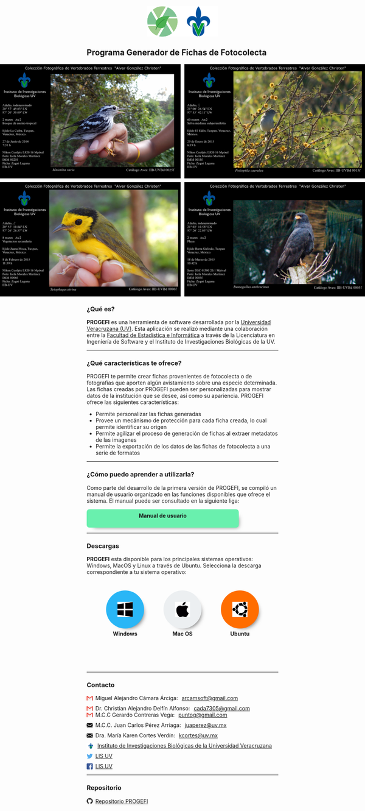  <div style="display: flex; justify-content: center;">
 <img src="icono.png" alt="PROGEFI" style="height: 80px" />
 <img src="uv.png" alt="Universidad Veracruzana" style="height: 80px" />
</div>

<h2>Programa Generador de Fichas de Fotocolecta</h2>

<div style="display: flex; justify-content: center; margin-botton: 10px;">
 <img src="mniotilta_varia.png" alt="ficha" style="height: 300px; margin-right: 5px;" />
 <img src="polioptila_caerulea.png" alt="ficha" style="height: 300px; margin-left: 5px;" />
</div>
<div style="display: flex; justify-content: center; margin-top: 10px;">
 <img src="setophaga_citrina.png" alt="ficha" style="height: 300px; margin-right: 5px;" />
 <img src="buteogallus_anthracinus.png" alt="ficha" style="height: 300px; margin-left: 5px;" />
</div>

<h3>¿Qué es?</h3>

**PROGEFI** es una herramienta de software desarrollada por la [Universidad Veracruzana (UV)](https://www.uv.mx). Esta aplicación se realizó mediante una colaboración entre la [Facultad de Estadística e Informática](https://www.uv.mx/fei/) a través de la Licenciatura en Ingeniería de Software y el Instituto de Investigaciones Biológicas de la UV.

****
<h3>¿Qué características te ofrece?</h3>

PROGEFI te permite crear fichas provenientes de fotocolecta o de fotografías que aporten algún avistamiento sobre una especie determinada. Las fichas creadas por PROGEFI pueden ser personalizadas para mostrar datos de la institución que se desee, así como su apariencia. PROGEFI ofrece las siguientes características:

* Permite personalizar las fichas generadas
* Provee un mecánismo de protección para cada ficha creada, lo cual permite identificar su origen
* Permite agilizar el proceso de generación de fichas al extraer metadatos de las imagenes
* Permite la exportación de los datos de las fichas de fotocolecta a una serie de formatos
****
<h3>¿Cómo puedo aprender a utilizarla?</h3>

Como parte del desarrollo de la primera versión de PROGEFI, se compiló un manual de usuario organizado en las funciones disponibles que ofrece el sistema. 
El manual puede ser consultado en la siguiente liga:

<div style="display: flex; background-color: #69F0AE; padding-top: 8px; width: 400px; height: 40px; justify-content: center; cursor: pointer;border-radius: 7px; font-weight: bold; -webkit-box-shadow: 9px 9px 12px -10px rgba(0,0,0,0.56);
-moz-box-shadow: 9px 9px 12px -10px rgba(0,0,0,0.56);
box-shadow: 9px 9px 12px -10px rgba(0,0,0,0.56);transition: 0.4s;"
onmouseover=" this.style.width='405px'; this.style.backgroundColor='#00BFA5'" onmouseleave="this.style.width='400px'; this.style.backgroundColor='#69F0AE'"
onclick="window.open('Manual de usuario.pdf')"
>Manual de usuario</div>

****
<h3>Descargas</h3>

**PROGEFI** esta disponible para los principales sistemas operativos: Windows, MacOS y Linux a través de Ubuntu. Selecciona la descarga correspondiente a tu sistema operativo:

<div style="display: flex; justify-content: space-evenly; height: 200px; margin-top: 40px">

<div style="display: flex; flex-direction: column; ">
<div style="display: flex; border-radius: 50%; background-color: #29B6F6; width: 100px; height: 100px; -webkit-box-shadow: 9px 9px 12px -10px rgba(0,0,0,0.56);
-moz-box-shadow: 9px 9px 12px -10px rgba(0,0,0,0.56);
box-shadow: 9px 9px 12px -10px rgba(0,0,0,0.56);transition: 0.4s;cursor: pointer;align-items: center; justify-content: center;" onmouseover=" this.style.backgroundColor='#18FFFF'" onmouseleave=" this.style.backgroundColor='#29B6F6'" onclick="window.open('https://github.com/Alex-Camara/PROGEFI/releases/download/win_v1.0.1/PROGEFI.Setup.1.0.0.exe')">
<img src="windows.png" alt="Windows" style="height: 40px ;margin: auto;align-self: center; background-color: rgba(0, 0, 0, 0);" />
</div>
<b style="align-self: center; margin-top: 5px">Windows</b>
</div>

<div style="display: flex; flex-direction: column; ">
<div style="display: flex; border-radius: 50%; background-color: #ECEFF1; width: 100px; height: 100px;-webkit-box-shadow: 9px 9px 12px -10px rgba(0,0,0,0.56);
-moz-box-shadow: 9px 9px 12px -10px rgba(0,0,0,0.56);
box-shadow: 9px 9px 12px -10px rgba(0,0,0,0.56);transition: 0.2s; cursor: pointer; align-items: center; justify-content: center;"
onmouseover=" this.style.backgroundColor='#FAFAFA'" onmouseleave=" this.style.backgroundColor='#ECEFF1'" onclick="window.open('https://github.com/Alex-Camara/PROGEFI/releases/download/v1.0.0/PROGEFI-1.0.0.dmg')">
<img src="mac.png" alt="Mac OS" style="height: 40px ;margin: auto;align-self: center;  background-color: rgba(0, 0, 0, 0);" />
</div>
<b style="align-self: center; margin-top: 5px">Mac OS</b>
</div>

<div style="display: flex; flex-direction: column; ">
<div style="display: flex; border-radius: 50%; background-color: #FF6D00; width: 100px; height: 100px;-webkit-box-shadow: 9px 9px 12px -10px rgba(0,0,0,0.56);
-moz-box-shadow: 9px 9px 12px -10px rgba(0,0,0,0.56);
box-shadow: 9px 9px 12px -10px rgba(0,0,0,0.56);transition: .4s;cursor: pointer; align-items: center; justify-content: center;"
onmouseover=" this.style.backgroundColor='#FFC107'" onmouseleave=" this.style.backgroundColor='#FF6D00'" onclick="window.open('https://github.com/Alex-Camara/PROGEFI/releases/download/deb_v1.0.0/progefi_1.0.0_amd64.deb')">
<img src="ubuntu.png" alt="Ubuntu" style="height: 40px;; align-self: center;  background-color: rgba(0, 0, 0, 0);" />
</div>
<b style="align-self: center; margin-top: 5px">Ubuntu</b>
</div>

</div>

****
<h3>Contacto</h3>

<div style="display:flex;margin-top: 10px; align-items: center;">
<img src="gmail.png" alt="Gmail" style="height: 16px; margin-right: 7px;" />
Miguel Alejandro Cámara Árciga: <a style="margin-left: 10px;" href="mailto:arcamsoft@gmail.com">arcamsoft@gmail.com</a>
</div>

<div style="display:flex;margin-top: 10px; align-items: center;">
<img src="gmail.png" alt="Gmail" style="height: 16px; margin-right: 7px;" />
Dr. Christian Alejandro Delfín Alfonso: <a style="margin-left: 10px;" href="mailto:cada7305@gmail.com"> cada7305@gmail.com </a>
</div>

<div style="display:flex; align-items: center;">
<img src="gmail.png" alt="Gmail" style="height: 16px; margin-right: 7px;" />
M.C.C Gerardo Contreras Vega: <a style="margin-left: 10px;" href="mailto:puntog@gmail.com">puntog@gmail.com</a>
</div>

<div style="display:flex;margin-top: 10px; align-items: center;">
<img src="mail.png" alt="Gmail" style="height: 16px; margin-right: 7px;" />
M.C.C. Juan Carlos Pérez Arriaga: <a style="margin-left: 10px;" href="mailto:juaperez@uv.mx"> juaperez@uv.mx </a>
</div>

<div style="display:flex;margin-top: 10px; align-items: center;">
<img src="mail.png" alt="Gmail" style="height: 16px; margin-right: 7px;" />
Dra. María Karen Cortes Verdín: <a style="margin-left: 10px;" href="mailto:kcortes@uv.mx"> kcortes@uv.mx </a>
</div>

<div style="display:flex; margin-top: 10px; align-items: center;">
<img src="uv.png" alt="UV" style="height: 16px; margin-right: 7px;" />
<a href="https://www.uv.mx/iib/">Instituto de Investigaciones Biológicas de la Universidad Veracruzana</a>
</div>

<div style="display:flex; margin-top: 10px; align-items: center;">
<img src="twitter.png" alt="Twitter" style="height: 16px; margin-right: 7px;" />
<a href="https://twitter.com/lis_uv?s=20">LIS UV</a>
</div>

<div style="display:flex;margin-top:10px; align-items: center;">
<img src="facebook.png" alt="Facebook" style="height: 16px; margin-right: 7px;" />
<a href="https://www.facebook.com/Lis-UV-1214389321920066/">LIS UV</a>
</div>

****
<h3>Repositorio</h3>

<div style="display:flex; margin-top: 10px; align-items: center;">
<img src="github.png" alt="github" style="height: 16px; margin-right: 7px;" />
<a href="https://github.com/Alex-Camara/PROGEFI">Repositorio PROGEFI</a>
</div>